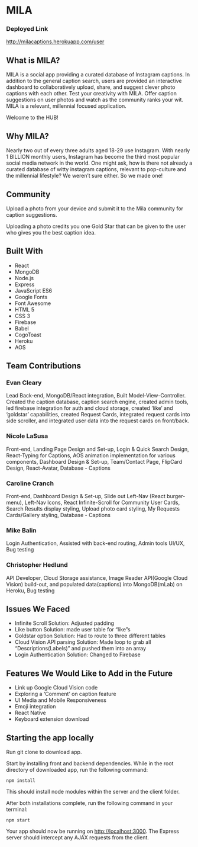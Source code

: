 # MILA

### Deployed Link

http://milacaptions.herokuapp.com/user

## What is MILA?

MILA is a social app providing a curated database of Instagram captions. In addition to the general caption search, users are provided an interactive dashboard to collaboratively upload, share, and suggest clever photo captions with each other. Test your creativity with MILA. Offer caption suggestions on user photos and watch as the community ranks your wit. MILA is a relevant, millennial focused application.

Welcome to the HUB!

## Why MILA?

Nearly two out of every three adults aged 18-29 use Instagram. With nearly 1 BILLION monthly users, Instagram has become the third most popular social media network in the world.
One might ask, how is there not already a curated database of witty instagram captions, relevant to pop-culture and the millennial lifestyle?
We weren’t sure either. So we made one!

## Community

Upload a photo from your device and submit it to the Mila community for caption suggestions.

Uploading a photo credits you one Gold Star that can be given to the user who gives you the best caption idea.

## Built With

- React
- MongoDB
- Node.js
- Express
- JavaScript ES6
- Google Fonts
- Font Awesome
- HTML 5
- CSS 3
- Firebase
- Babel
- CogoToast
- Heroku
- AOS

## Team Contributions

### Evan Cleary

Lead Back-end, MongoDB/React integration, Built Model-View-Controller. Created the caption database, caption search engine, created admin tools, led firebase integration for auth and cloud storage, created ‘like’ and ‘goldstar’ capabilities, created Request Cards, integrated request cards into side scroller, and integrated user data into the request cards on front/back.

### Nicole LaSusa

Front-end, Landing Page Design and Set-up, Login & Quick Search Design, React-Typing for Captions, AOS animation implementation for various components, Dashboard Design & Set-up, Team/Contact Page, FlipCard Design, React-Avatar, Database - Captions

### Caroline Cranch

Front-end, Dashboard Design & Set-up, Slide out Left-Nav (React burger-menu), Left-Nav Icons, React Infinite-Scroll for Community User Cards, Search Results display styling, Upload photo card styling, My Requests Cards/Gallery styling, Database - Captions

### Mike Balin

Login Authentication, Assisted with back-end routing, Admin tools UI/UX, Bug testing

### Christopher Hedlund

API Developer, Cloud Storage assistance, Image Reader API(Google Cloud Vision) build-out, and populated data(captions) into MongoDB(mLab) on Heroku, Bug testing

## Issues We Faced

- Infinite Scroll Solution: Adjusted padding
- Like button Solution: made user table for “like”s
- Goldstar option Solution: Had to route to three different tables
- Cloud Vision API parsing Solution: Made loop to grab all “Descriptions(Labels)” and pushed them into an array
- Login Authentication Solution: Changed to Firebase

## Features We Would Like to Add in the Future

- Link up Google Cloud Vision code
- Exploring a ‘Comment’ on caption feature
- UI Media and Mobile Responsiveness
- Emoji integration
- React Native
- Keyboard extension download

## Starting the app locally

Run git clone to download app.

Start by installing front and backend dependencies. While in the root directory of downloaded app, run the following command:

```
npm install
```

This should install node modules within the server and the client folder.

After both installations complete, run the following command in your terminal:

```
npm start
```

Your app should now be running on <http://localhost:3000>. The Express server should intercept any AJAX requests from the client.
